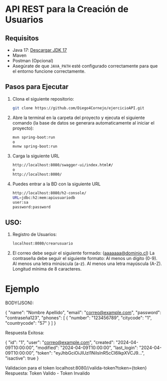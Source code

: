 # API REST para la Creación de Usuarios

## Requisitos

- Java 17: [Descargar JDK 17](https://jdk.java.net/archive/)
- Maven
- Postman (Opcional)
- Asegúrate de que `JAVA_PATH` esté configurado correctamente para que el entorno funcione correctamente.

## Pasos para Ejecutar

1. Clona el siguiente repositorio:

   ```bash
   git clone https://github.com/Diego4Cornejo/ejercicioAPI.git

2. Abre la terminal en la carpeta del proyecto y ejecuta el siguiente comando (la base de datos se generara automaticamente al iniciar el proyecto):
  
    ```bash
    mvn spring-boot:run
    o
    mvnw spring-boot:run


3. Carga la siguiente URL
    ```bash 
    http://localhost:8080/swagger-ui/index.html#/
    o
    http://localhost:8080/

4.  Puedes entrar a la BD con la siguiente URL 
    ```bash 
    http://localhost:8080/h2-console/
    URL=jdbc:h2:mem:apiusuariodb
    user:sa
    password:password

## USO:

1. Registro de Usuarios:
    ```bash 
    localhost:8080/crearusuario

2. El correo debe seguir el siguiente formado: 
(aaaaaaa@dominio.cl)
La contraseña debe seguir el siguiente formato: 
Al menos un dígito (0-9).
Al menos una letra minúscula (a-z).
Al menos una letra mayúscula (A-Z).
Longitud mínima de 8 caracteres.

# Ejemplo

BODY(JSON):

{
  "name": "Nombre Apellido",
  "email": "correo@example.com",
  "password": "contraseña123",
  "phones": [
    {
      "number": "123456789",
      "citycode": "1",
      "countrycode": "57"
    }
  ]
}

Respuesta Exitosa: 

{
  "id": "1",
  "user": "correo@example.com",
  "created": "2024-04-09T10:00:00",
  "modified": "2024-04-09T10:00:00",
  "last_login": "2024-04-09T10:00:00",
  "token": "eyJhbGciOiJIUzI1NiIsInR5cCI6IkpXVCJ9...",
  "isactive": true
}

Validacion para el token 
localhost:8080//valida-token?token={token}
Respuesta: Token Valido - Token Invalido
